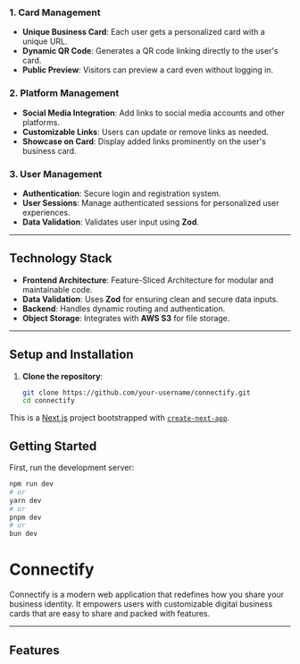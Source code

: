 ### 1. Card Management

- **Unique Business Card**: Each user gets a personalized card with a unique URL.
- **Dynamic QR Code**: Generates a QR code linking directly to the user's card.
- **Public Preview**: Visitors can preview a card even without logging in.

### 2. Platform Management

- **Social Media Integration**: Add links to social media accounts and other platforms.
- **Customizable Links**: Users can update or remove links as needed.
- **Showcase on Card**: Display added links prominently on the user's business card.

### 3. User Management

- **Authentication**: Secure login and registration system.
- **User Sessions**: Manage authenticated sessions for personalized user experiences.
- **Data Validation**: Validates user input using **Zod**.

---

## Technology Stack

- **Frontend Architecture**: Feature-Sliced Architecture for modular and maintainable code.
- **Data Validation**: Uses **Zod** for ensuring clean and secure data inputs.
- **Backend**: Handles dynamic routing and authentication.
- **Object Storage**: Integrates with **AWS S3** for file storage.

---

## Setup and Installation

1. **Clone the repository**:
   ```bash
   git clone https://github.com/your-username/connectify.git
   cd connectify
   ```

This is a [Next.js](https://nextjs.org) project bootstrapped with [`create-next-app`](https://nextjs.org/docs/app/api-reference/cli/create-next-app).

## Getting Started

First, run the development server:

```bash
npm run dev
# or
yarn dev
# or
pnpm dev
# or
bun dev
```

# Connectify

Connectify is a modern web application that redefines how you share your business identity. It empowers users with customizable digital business cards that are easy to share and packed with features.

---

## Features
